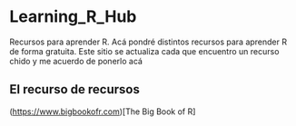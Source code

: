 # Learning_R_Hub

Recursos para aprender R. Acá pondré distintos recursos para aprender R de forma gratuita. Este sitio se actualiza cada que encuentro un recurso chido y me acuerdo de ponerlo acá

## El **recurso** de recursos

(https://www.bigbookofr.com)[The Big Book of R]